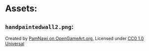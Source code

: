﻿Assets:
=======

`handpaintedwall2.png`: 
-------------------
Created by [PamNawi on OpenGameArt.org](https://opengameart.org/content/handpainted-stone-wall-textures), 
Licensed under [CC0 1.0 Universal](https://creativecommons.org/publicdomain/zero/1.0/)